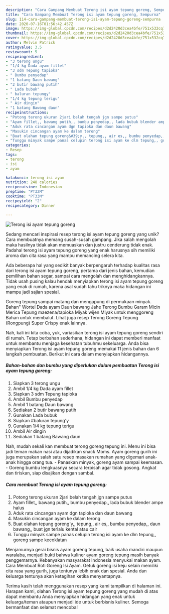 ```yaml
---
description: "Cara Gampang Membuat Terong isi ayam tepung goreng, Sempurna"
title: "Cara Gampang Membuat Terong isi ayam tepung goreng, Sempurna"
slug: 114-cara-gampang-membuat-terong-isi-ayam-tepung-goreng-sempurna
date: 2020-07-16T01:56:42.457Z
image: https://img-global.cpcdn.com/recipes/d2d2420d3cea4bfe/751x532cq70/terong-isi-ayam-tepung-goreng-foto-resep-utama.jpg
thumbnail: https://img-global.cpcdn.com/recipes/d2d2420d3cea4bfe/751x532cq70/terong-isi-ayam-tepung-goreng-foto-resep-utama.jpg
cover: https://img-global.cpcdn.com/recipes/d2d2420d3cea4bfe/751x532cq70/terong-isi-ayam-tepung-goreng-foto-resep-utama.jpg
author: Melvin Patrick
ratingvalue: 3.5
reviewcount: 5
recipeingredient:
- "3 terong ungu"
- "1/4 kg Dada ayam fillet"
- "3 sdm Tepung tapioka"
- " Bumbu penyedap"
- "1 batang Daun bawang"
- "2 butir bawang putih"
- " Lada bubuk"
- " baluran tepungy"
- "1/4 kg tepung terigu"
- " Air dingin"
- "1 batang Bawang daun"
recipeinstructions:
- "Potong terong ukuran 2jari belah tengah jgn sampe putus"
- "Ayam fillet,, bawang putih,, bumbu penyedap,, lada bubuk blender ampe halus"
- "Aduk rata cincangan ayam dgn tapioka dan daun bawang"
- "Masukin cincangan ayam ke dalam terong"
- "Buat olahan tepung goreng&#39;y,, tepung,, air es,, bumbu penyedap,, daun bawang,, buat jgn terlalu kental atau cair"
- "Tunggu minyak sampe panas celupin terong isi ayam ke dlm tepung,, goreng sampe kecoklatan"
categories:
- Resep
tags:
- terong
- isi
- ayam

katakunci: terong isi ayam 
nutrition: 248 calories
recipecuisine: Indonesian
preptime: "PT32M"
cooktime: "PT33M"
recipeyield: "2"
recipecategory: Dinner

---
```



![Terong isi ayam tepung goreng](https://img-global.cpcdn.com/recipes/d2d2420d3cea4bfe/751x532cq70/terong-isi-ayam-tepung-goreng-foto-resep-utama.jpg)

Sedang mencari inspirasi resep terong isi ayam tepung goreng yang unik? Cara membuatnya memang susah-susah gampang. Jika salah mengolah maka hasilnya tidak akan memuaskan dan justru cenderung tidak enak. Padahal terong isi ayam tepung goreng yang enak harusnya sih memiliki aroma dan cita rasa yang mampu memancing selera kita.

Ada beberapa hal yang sedikit banyak berpengaruh terhadap kualitas rasa dari terong isi ayam tepung goreng, pertama dari jenis bahan, kemudian pemilihan bahan segar, sampai cara mengolah dan menghidangkannya. Tidak usah pusing kalau hendak menyiapkan terong isi ayam tepung goreng yang enak di rumah, karena asal sudah tahu triknya maka hidangan ini mampu jadi sajian spesial.

Goreng tepung sampai matang dan mengapung di permukaan minyak. Bahan&#34; Wortel Dada ayam Daun bawang Jahe Terong Bumbu Garam Micin Merica Tepung maezena/tapioka Miyak wijen Miyak untuk menggoreng Bahan untuk membalut. Lihat juga resep Terong Goreng Tepung (Rongpung) Super Crispy enak lainnya.


Nah, kali ini kita coba, yuk, variasikan terong isi ayam tepung goreng sendiri di rumah. Tetap berbahan sederhana, hidangan ini dapat memberi manfaat untuk membantu menjaga kesehatan tubuhmu sekeluarga. Anda bisa menyiapkan Terong isi ayam tepung goreng memakai 11 jenis bahan dan 6 langkah pembuatan. Berikut ini cara dalam menyiapkan hidangannya.

<!--inarticleads1-->

##### Bahan-bahan dan bumbu yang diperlukan dalam pembuatan Terong isi ayam tepung goreng:

1. Siapkan 3 terong ungu
1. Ambil 1/4 kg Dada ayam fillet
1. Siapkan 3 sdm Tepung tapioka
1. Ambil  Bumbu penyedap
1. Ambil 1 batang Daun bawang
1. Sediakan 2 butir bawang putih
1. Gunakan  Lada bubuk
1. Siapkan  #baluran tepung&#39;y
1. Gunakan 1/4 kg tepung terigu
1. Ambil  Air dingin
1. Sediakan 1 batang Bawang daun


Nah, mudah sekali kan membuat terong goreng tepung ini. Menu ini bisa jadi teman makan nasi atau dijadikan snack Moms. Ayam goreng gurih ini juga merupakan salah satu resep masakan rumahan yang digemari anak-anak hingga orang tua. - Panaskan minyak, goreng ayam sampai keemasan. - Goreng bumbu lengkuasnya secara terpisah agar tidak gosong. Angkat dan tiriskan, siap disajikan dengan sambal. 

<!--inarticleads2-->

##### Cara membuat Terong isi ayam tepung goreng:

1. Potong terong ukuran 2jari belah tengah jgn sampe putus
1. Ayam fillet,, bawang putih,, bumbu penyedap,, lada bubuk blender ampe halus
1. Aduk rata cincangan ayam dgn tapioka dan daun bawang
1. Masukin cincangan ayam ke dalam terong
1. Buat olahan tepung goreng&#39;y,, tepung,, air es,, bumbu penyedap,, daun bawang,, buat jgn terlalu kental atau cair
1. Tunggu minyak sampe panas celupin terong isi ayam ke dlm tepung,, goreng sampe kecoklatan


Menjamurnya gerai bisnis ayam goreng tepung, baik usaha mandiri maupun waralaba, menjadi bukti bahwa kuliner ayam goreng tepung masih banyak penggemarnya. Kebanyakan masyarakat Indonesia menyukai makan ayam. Cara Membuat Roti Goreng Isi Ayam. Getuk goreng isi keju selain memiliki cita rasa yang gurih, juga tentunya lebih enak dan spesial. Anda dan keluarga tentunya akan ketagihan ketika menyantapnya. 

Terima kasih telah menggunakan resep yang kami tampilkan di halaman ini. Harapan kami, olahan Terong isi ayam tepung goreng yang mudah di atas dapat membantu Anda menyiapkan hidangan yang enak untuk keluarga/teman ataupun menjadi ide untuk berbisnis kuliner. Semoga bermanfaat dan selamat mencoba!
